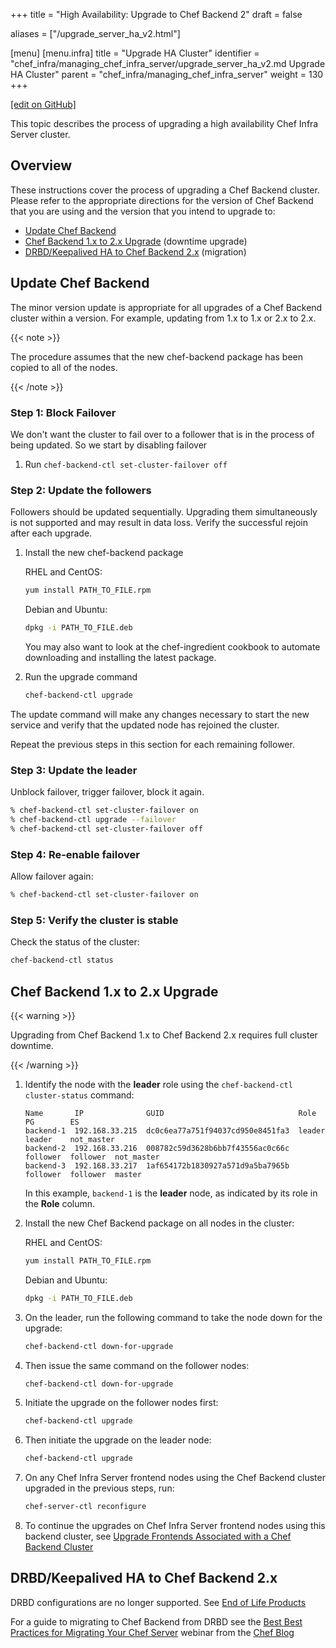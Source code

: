 +++
title = "High Availability: Upgrade to Chef Backend 2"
draft = false

aliases = ["/upgrade_server_ha_v2.html"]

[menu]
  [menu.infra]
    title = "Upgrade HA Cluster"
    identifier = "chef_infra/managing_chef_infra_server/upgrade_server_ha_v2.md Upgrade HA Cluster"
    parent = "chef_infra/managing_chef_infra_server"
    weight = 130
+++

[\[edit on GitHub\]](https://github.com/chef/chef-web-docs/blob/master/content/upgrade_server_ha_v2.md)

This topic describes the process of upgrading a high availability Chef
Infra Server cluster.

## Overview

These instructions cover the process of upgrading a Chef Backend
cluster. Please refer to the appropriate directions for the version of
Chef Backend that you are using and the version that you intend to
upgrade to:

-   [Update Chef Backend](#update-chef-backend)
-   [Chef Backend 1.x to 2.x Upgrade](#chef-backend-1.x-to-2.x-upgrade)
    (downtime upgrade)
-   [DRBD/Keepalived HA to Chef Backend
    2.x](#drbdkeepalived-ha-to-chef-backend-2.x) (migration)

## Update Chef Backend

The minor version update is appropriate for all upgrades of a Chef
Backend cluster within a version. For example, updating from 1.x to 1.x or 2.x to 2.x.

{{< note >}}

The procedure assumes that the new chef-backend package has been copied
to all of the nodes.

{{< /note >}}

### Step 1: Block Failover

We don't want the cluster to fail over to a follower that is in the
process of being updated. So we start by disabling failover

1.  Run `chef-backend-ctl set-cluster-failover off`

### Step 2: Update the followers

Followers should be updated sequentially. Upgrading them simultaneously
is not supported and may result in data loss. Verify the successful
rejoin after each upgrade.

1.  Install the new chef-backend package

    RHEL and CentOS:

    ```bash
    yum install PATH_TO_FILE.rpm
    ```

    Debian and Ubuntu:

    ```bash
    dpkg -i PATH_TO_FILE.deb
    ```

    You may also want to look at the chef-ingredient cookbook to
    automate downloading and installing the latest package.

2.  Run the upgrade command

    ```bash
    chef-backend-ctl upgrade
    ```

The update command will make any changes necessary to start the new
service and verify that the updated node has rejoined the cluster.

Repeat the previous steps in this section for each remaining follower.

### Step 3: Update the leader

Unblock failover, trigger failover, block it again.

```bash
% chef-backend-ctl set-cluster-failover on
% chef-backend-ctl upgrade --failover
% chef-backend-ctl set-cluster-failover off
```

### Step 4: Re-enable failover

Allow failover again:

```bash
% chef-backend-ctl set-cluster-failover on
```

### Step 5: Verify the cluster is stable

Check the status of the cluster:

```bash
chef-backend-ctl status
```

## Chef Backend 1.x to 2.x Upgrade

{{< warning >}}

Upgrading from Chef Backend 1.x to Chef Backend 2.x requires full
cluster downtime.

{{< /warning >}}

1.  Identify the node with the **leader** role using the
    `chef-backend-ctl cluster-status` command:

    ```none
    Name       IP              GUID                              Role      PG        ES
    backend-1  192.168.33.215  dc0c6ea77a751f94037cd950e8451fa3  leader    leader    not_master
    backend-2  192.168.33.216  008782c59d3628b6bb7f43556ac0c66c  follower  follower  not_master
    backend-3  192.168.33.217  1af654172b1830927a571d9a5ba7965b  follower  follower  master
    ```

    In this example, `backend-1` is the **leader** node, as indicated by
    its role in the **Role** column.

2.  Install the new Chef Backend package on all nodes in the cluster:

    RHEL and CentOS:

    ```bash
    yum install PATH_TO_FILE.rpm
    ```

    Debian and Ubuntu:

    ```bash
    dpkg -i PATH_TO_FILE.deb
    ```

3.  On the leader, run the following command to take the node down for
    the upgrade:

    ```bash
    chef-backend-ctl down-for-upgrade
    ```

4.  Then issue the same command on the follower nodes:

    ```bash
    chef-backend-ctl down-for-upgrade
    ```

5.  Initiate the upgrade on the follower nodes first:

    ```bash
    chef-backend-ctl upgrade
    ```

6.  Then initiate the upgrade on the leader node:

    ```bash
    chef-backend-ctl upgrade
    ```

7.  On any Chef Infra Server frontend nodes using the Chef Backend
    cluster upgraded in the previous steps, run:

    ```bash
    chef-server-ctl reconfigure
    ```

8.  To continue the upgrades on Chef Infra Server frontend nodes using
    this backend cluster, see [Upgrade Frontends Associated with a Chef
    Backend
    Cluster](/install_server_ha/#upgrading-chef-infra-server-on-the-frontend-machines)

## DRBD/Keepalived HA to Chef Backend 2.x

DRBD configurations are no longer supported. See [End of Life
Products](/versions/#end-of-life-eol)

For a guide to migrating to Chef Backend from DRBD see the [Best Best
Practices for Migrating Your Chef
Server](https://blog.chef.io/2018/04/06/best-practices-for-migrating-your-chef-server/)
webinar from the [Chef Blog](https://blog.chef.io/)

